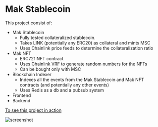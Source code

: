 # Mak Stablecoin

This project consist of:

- Mak Stablecoin
    - Fully tested collateralized stablecoin.
    - Takes LINK (potentially any ERC20) as collateral and mints MSC
    - Uses Chainlink price feeds to determine the collateralization ratio
- Mak NFT
    - ERC721 NFT contract
    - Uses Chainlink VRF to generate random numbers for the NFTs
    - Can be bought only with MSC
- Blockchain Indexer
    - Indexes all the events from the Mak Stablecoin and Mak NFT contracts (and potentially any other events)
    - Uses Redis as a db and a pubsub system
- Frontend
- Backend

[To see this project in action](https://drive.google.com/file/d/1mola77K-14MwQIjGo3HHw2HtfUNeMFnl/view?usp=sharing)

![screenshot](https://i.postimg.cc/fR7GDKq5/Screenshot-2024-04-11-133522.png)

